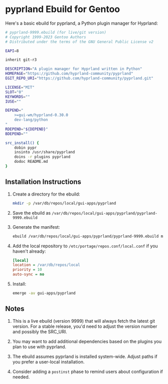 # pyprland Ebuild for Gentoo

Here's a basic ebuild for pyprland, a Python plugin manager for Hyprland:

```bash
# pyprland-9999.ebuild (for live/git version)
# Copyright 1999-2023 Gentoo Authors
# Distributed under the terms of the GNU General Public License v2

EAPI=8

inherit git-r3

DESCRIPTION="A plugin manager for Hyprland written in Python"
HOMEPAGE="https://github.com/hyprland-community/pyprland"
EGIT_REPO_URI="https://github.com/hyprland-community/pyprland.git"

LICENSE="MIT"
SLOT="0"
KEYWORDS=""
IUSE=""

DEPEND="
	>=gui-wm/hyprland-0.30.0
	dev-lang/python
"
RDEPEND="${DEPEND}"
BDEPEND=""

src_install() {
	dobin pypr
	insinto /usr/share/pyprland
	doins -r plugins pyprland
	dodoc README.md
}
```

## Installation Instructions

1. Create a directory for the ebuild:
   ```bash
   mkdir -p /var/db/repos/local/gui-apps/pyprland
   ```

2. Save the ebuild as `/var/db/repos/local/gui-apps/pyprland/pyprland-9999.ebuild`

3. Generate the manifest:
   ```bash
   ebuild /var/db/repos/local/gui-apps/pyprland/pyprland-9999.ebuild manifest
   ```

4. Add the local repository to `/etc/portage/repos.conf/local.conf` if you haven't already:
   ```ini
   [local]
   location = /var/db/repos/local
   priority = 10
   auto-sync = no
   ```

5. Install:
   ```bash
   emerge -av gui-apps/pyprland
   ```

## Notes

1. This is a live ebuild (version 9999) that will always fetch the latest git version. For a stable release, you'd need to adjust the version number and possibly the SRC_URI.

2. You may want to add additional dependencies based on the plugins you plan to use with pyprland.

3. The ebuild assumes pyprland is installed system-wide. Adjust paths if you prefer a user-local installation.

4. Consider adding a `postinst` phase to remind users about configuration if needed.
